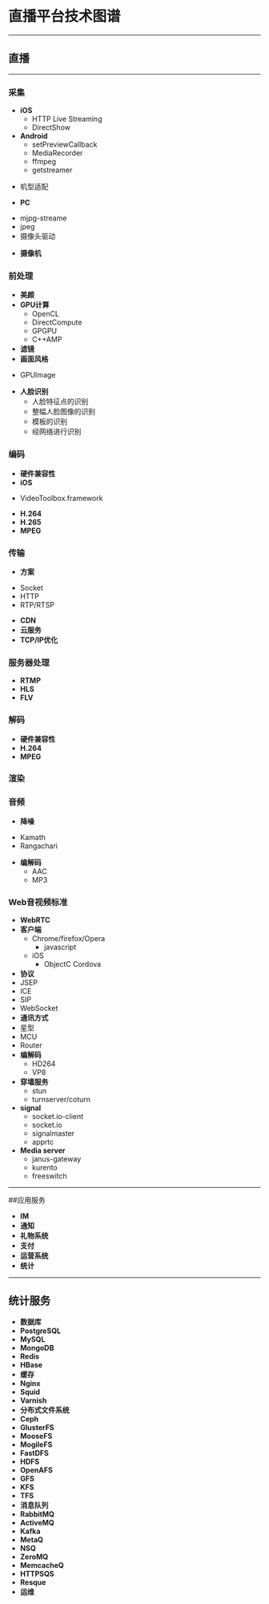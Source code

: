
# 直播平台技术图谱

----
## 直播

----
### 采集
- **iOS** 
  * HTTP Live Streaming
  * DirectShow
- **Android**
  * setPreviewCallback
  * MediaRecorder
  * ffmpeg
  * getstreamer
 * 机型适配
- **PC** 
 * mjpg-streame
 * jpeg
 * 摄像头驱动
- **摄像机**

### 前处理
 - **美颜**
 - **GPU计算**
     * OpenCL
     * DirectCompute
     * GPGPU
     * C++AMP
 - **滤镜**
 - **画面风格**
  * GPUImage
 - **人脸识别**
   * 人脸特征点的识别
   * 整幅人脸图像的识别
   * 模板的识别
   * 经网络进行识别

### 编码
 - **硬件兼容性**
 - **iOS**
  * VideoToolbox.framework
 - **H.264**
 - **H.265**
 - **MPEG**

### 传输
 - **方案**
  * Socket
  * HTTP
  * RTP/RTSP
 - **CDN**
 - **云服务**
 - **TCP/IP优化**

### 服务器处理
 - **RTMP**
 - **HLS**
 - **FLV**

### 解码
- **硬件兼容性**
- **H.264**
- **MPEG**

### 渲染

### 音频
- **降噪**
 * Kamath
 * Rangachari
- **编解码**
  * AAC
  * MP3

### Web音视频标准
 - **WebRTC**
 - **客户端**
    - Chrome/firefox/Opera
      - javascript
    - iOS
      - ObjectC Cordova
 - **协议**
  - JSEP
  - ICE
  - SIP
  - WebSocket
 - **通讯方式**
  - 星型
  - MCU
  - Router
 - **编解码**
    - HD264
    - VP8
 - **穿墙服务**
    - stun
    - turnserver/coturn
 - **signal**
    - socket.io-client
    - socket.io
    - signalmaster
    - apprtc
 - **Media server**
    - janus-gateway
    - kurento
    - freeswitch

----
##应用服务
- **IM**
- **通知**
- **礼物系统**
- **支付**
- **运营系统**
- **统计**

----
## 统计服务
- **数据库**
 - **PostgreSQL**
 - **MySQL**
 - **MongoDB**
 - **Redis**
 - **HBase**
- **缓存**
 - **Nginx**
 - **Squid**
 - **Varnish**
- **分布式文件系统**
 - **Ceph**
 - **GlusterFS**
 - **MooseFS**
 - **MogileFS**
 - **FastDFS**
 - **HDFS**
 - **OpenAFS**
 - **GFS**
 - **KFS**
 - **TFS**
- **消息队列**
 - **RabbitMQ**
 - **ActiveMQ**
 - **Kafka**
 - **MetaQ**
 - **NSQ**
 - **ZeroMQ**
 - **MemcacheQ**
 - **HTTPSQS**
 - **Resque**
- **运维**
